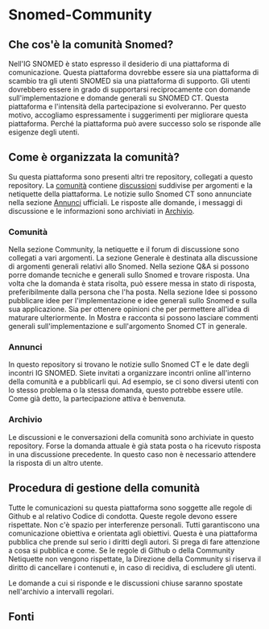 # Snomed-Community
## Che cos'è la comunità Snomed?
Nell'IG SNOMED è stato espresso il desiderio di una piattaforma di comunicazione. Questa piattaforma dovrebbe essere sia una piattaforma di scambio tra gli utenti SNOMED sia una piattaforma di supporto. Gli utenti dovrebbero essere in grado di supportarsi reciprocamente con domande sull'implementazione e domande generali su SNOMED CT. Questa piattaforma e l'intensità della partecipazione si evolveranno. Per questo motivo, accogliamo espressamente i suggerimenti per migliorare questa piattaforma. Perché la piattaforma può avere successo solo se risponde alle esigenze degli utenti.

## Come è organizzata la comunità?
Su questa piattaforma sono presenti altri tre repository, collegati a questo repository. La [comunità](https://github.com/ehealthsuisse/Community/blob/main/README.md) contiene [discussioni](https://github.com/ehealthsuisse/Community/discussions) suddivise per argomenti e la netiquette della piattaforma. Le notizie sullo Snomed CT sono annunciate nella sezione [Annunci](https://github.com/ehealthsuisse/Announcements/discussions) ufficiali. Le risposte alle domande, i messaggi di discussione e le informazioni sono archiviati in [Archivio]().

### Comunità
Nella sezione Community, la netiquette e il forum di discussione sono collegati a vari argomenti. La sezione Generale è destinata alla discussione di argomenti generali relativi allo Snomed. Nella sezione Q&A si possono porre domande tecniche e generali sullo Snomed e trovare risposta. Una volta che la domanda è stata risolta, può essere messa in stato di risposta, preferibilmente dalla persona che l'ha posta. Nella sezione Idee si possono pubblicare idee per l'implementazione e idee generali sullo Snomed e sulla sua applicazione. Sia per ottenere opinioni che per permettere all'idea di maturare ulteriormente. In Mostra e racconta si possono lasciare commenti generali sull'implementazione e sull'argomento Snomed CT in generale.

### Annunci
In questo repository si trovano le notizie sullo Snomed CT e le date degli incontri IG SNOMED. Siete invitati a organizzare incontri online all'interno della comunità e a pubblicarli qui. Ad esempio, se ci sono diversi utenti con lo stesso problema o la stessa domanda, questo potrebbe essere utile. Come già detto, la partecipazione attiva è benvenuta.

### Archivio
Le discussioni e le conversazioni della comunità sono archiviate in questo repository. Forse la domanda attuale è già stata posta o ha ricevuto risposta in una discussione precedente. In questo caso non è necessario attendere la risposta di un altro utente.

## Procedura di gestione della comunità
Tutte le comunicazioni su questa piattaforma sono soggette alle regole di Github e al relativo Codice di condotta. Queste regole devono essere rispettate. Non c'è spazio per interferenze personali. Tutti garantiscono una comunicazione obiettiva e orientata agli obiettivi. Questa è una piattaforma pubblica che prende sul serio i diritti degli autori. Si prega di fare attenzione a cosa si pubblica e come. Se le regole di Github o della Community Netiquette non vengono rispettate, la Direzione della Community si riserva il diritto di cancellare i contenuti e, in caso di recidiva, di escludere gli utenti.

Le domande a cui si risponde e le discussioni chiuse saranno spostate nell'archivio a intervalli regolari.

## Fonti
